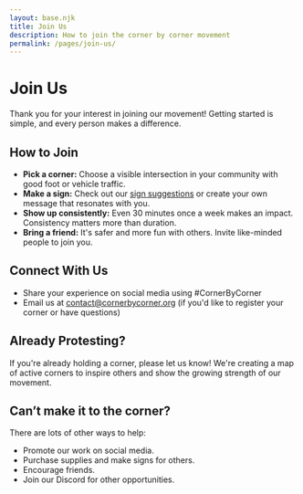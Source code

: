 ```yaml
---
layout: base.njk
title: Join Us
description: How to join the corner by corner movement
permalink: /pages/join-us/
---
```


# Join Us

Thank you for your interest in joining our movement! Getting started is simple, and every person makes a difference.

## How to Join

- **Pick a corner:** Choose a visible intersection in your community with good foot or vehicle traffic.
- **Make a sign:** Check out our [sign suggestions](/pages/signs) or create your own message that resonates with you.
- **Show up consistently:** Even 30 minutes once a week makes an impact. Consistency matters more than duration.
- **Bring a friend:** It's safer and more fun with others. Invite like-minded people to join you.

## Connect With Us

- Share your experience on social media using #CornerByCorner
- Email us at [contact@cornerbycorner.org](mailto:contact@cornerbycorner.org) (if you'd like to register your corner or have questions)

## Already Protesting?

If you're already holding a corner, please let us know! We're creating a map of active corners to inspire others and show the growing strength of our movement.

## Can’t make it to the corner?

There are lots of other ways to help:

- Promote our work on social media.
- Purchase supplies and make signs for others.
- Encourage friends.
- Join our Discord for other opportunities.